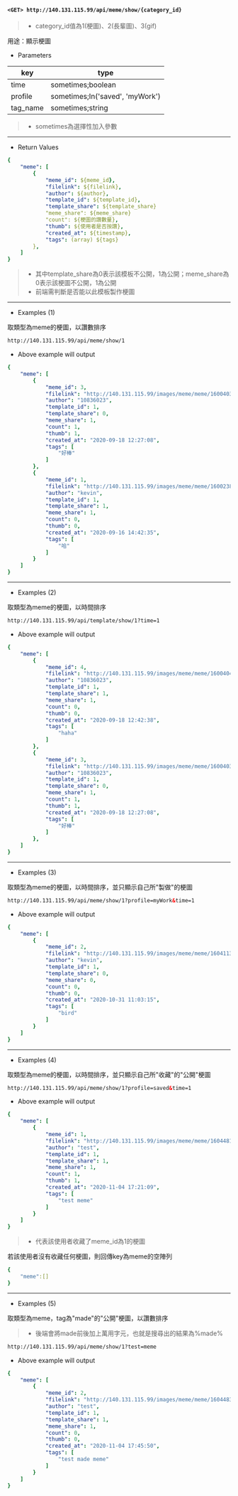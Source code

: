 #### `<GET> http://140.131.115.99/api/meme/show/{category_id}`

>* category_id值為1(梗圖)、2(長輩圖)、3(gif)

用途：顯示梗圖

* Parameters

|key     |type                           |
|--------|-------------------------------|
|time    |sometimes;boolean              |
|profile |sometimes;In('saved', 'myWork')|
|tag_name|sometimes;string               |

>* sometimes為選擇性加入參數

---

* Return Values

```yaml
{
    "meme": [
        {
            "meme_id": ${meme_id},
            "filelink": ${filelink},
            "author": ${author},
            "template_id": ${template_id},
            "template_share": ${template_share}
            "meme_share": ${meme_share}
            "count": ${梗圖的讚數量},
            "thumb": ${使用者是否按讚},
            "created_at": ${timestamp},
            "tags": (array) ${tags}
        },
    ]
}
```

>* 其中template_share為0表示該模板不公開，1為公開；meme_share為0表示該梗圖不公開，1為公開
>* 前端需判斷是否能以此模板製作梗圖

---

* Examples (1)

取類型為meme的梗圖，以讚數排序

```html
http://140.131.115.99/api/meme/show/1
```

* Above example will output

```yaml
{
    "meme": [
        {
            "meme_id": 3,
            "filelink": "http://140.131.115.99/images/meme/meme/1600403228.jpeg",
            "author": "10836023",
            "template_id": 1,
            "template_share": 0,
            "meme_share": 1,
            "count": 1,
            "thumb": 1,
            "created_at": "2020-09-18 12:27:08",
            "tags": [
                "好棒"
            ]
        },
        {
            "meme_id": 1,
            "filelink": "http://140.131.115.99/images/meme/meme/1600238555.jpeg",
            "author": "kevin",
            "template_id": 1,
            "template_share": 1,
            "meme_share": 1,
            "count": 0,
            "thumb": 0,
            "created_at": "2020-09-16 14:42:35",
            "tags": [
                "哈"
            ]
        }
    ]
}
```

---

* Examples (2)

取類型為meme的梗圖，以時間排序

``` html
http://140.131.115.99/api/template/show/1?time=1
```

* Above example will output

```yaml
{
    "meme": [
        {
            "meme_id": 4,
            "filelink": "http://140.131.115.99/images/meme/meme/1600404158.jpeg",
            "author": "10836023",
            "template_id": 1,
            "template_share": 1,
            "meme_share": 1,
            "count": 0,
            "thumb": 0,
            "created_at": "2020-09-18 12:42:38",
            "tags": [
                "haha"
            ]
        },
        {
            "meme_id": 3,
            "filelink": "http://140.131.115.99/images/meme/meme/1600403228.jpeg",
            "author": "10836023",
            "template_id": 1,
            "template_share": 0,
            "meme_share": 1,
            "count": 1,
            "thumb": 1,
            "created_at": "2020-09-18 12:27:08",
            "tags": [
                "好棒"
            ]
        },
    ]
}
```

---

* Examples (3)

取類型為meme的梗圖，以時間排序，並只顯示自己所"製做"的梗圖

``` html
http://140.131.115.99/api/meme/show/1?profile=myWork&time=1
```

* Above example will output

```yaml
{
    "meme": [
        {
            "meme_id": 2,
            "filelink": "http://140.131.115.99/images/meme/meme/1604113395.jpeg",
            "author": "kevin",
            "template_id": 1,
            "template_share": 0,
            "meme_share": 0,
            "count": 0,
            "thumb": 0,
            "created_at": "2020-10-31 11:03:15",
            "tags": [
                "bird"
            ]
        }
    ]
}
```

---

* Examples (4)

取類型為meme的梗圖，以時間排序，並只顯示自己所"收藏"的"公開"梗圖

``` html
http://140.131.115.99/api/meme/show/1?profile=saved&time=1
```

* Above example will output

```yaml
{
    "meme": [
        {
            "meme_id": 1,
            "filelink": "http://140.131.115.99/images/meme/meme/1604481669.jpeg",
            "author": "test",
            "template_id": 1,
            "template_share": 1,
            "meme_share": 1,
            "count": 1,
            "thumb": 1,
            "created_at": "2020-11-04 17:21:09",
            "tags": [
                "test meme"
            ]
        }
    ]
}
```

>* 代表該使用者收藏了meme_id為1的梗圖

若該使用者沒有收藏任何梗圖，則回傳key為meme的空陣列

```yaml
{
    "meme":[]
}
```

---

* Examples (5)

取類型為meme，tag為"made"的"公開"梗圖，以讚數排序

>* 後端會將made前後加上萬用字元，也就是搜尋出的結果為%made%

``` html
http://140.131.115.99/api/meme/show/1?test=meme
```

* Above example will output

```yaml
{
    "meme": [
        {
            "meme_id": 2,
            "filelink": "http://140.131.115.99/images/meme/meme/1604483150.jpeg",
            "author": "test",
            "template_id": 1,
            "template_share": 1,
            "meme_share": 1,
            "count": 0,
            "thumb": 0,
            "created_at": "2020-11-04 17:45:50",
            "tags": [
                "test made meme"
            ]
        }
    ]
}
```
